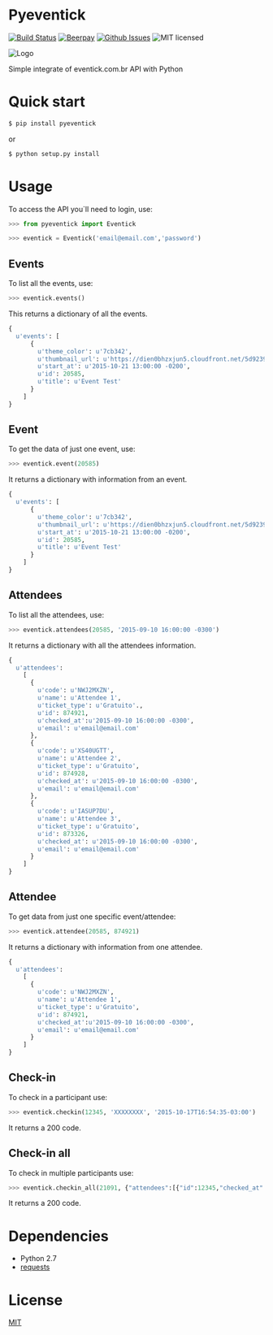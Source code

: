 # Pyeventick

[![Build Status](https://travis-ci.org/hudsonbrendon/pyeventick.svg?branch=master)](https://travis-ci.org/hudsonbrendon/pyeventick)
[![Beerpay](https://beerpay.io/hudsonbrendon/challenges4dojo/badge.svg)](https://beerpay.io/hudsonbrendon/challenges4dojo)
[![Github Issues](http://img.shields.io/github/issues/hudsonbrendon/pyeventick.svg?style=flat)](https://github.com/hudsonbrendon/pyeventick/issues?sort=updated&state=open)
![MIT licensed](https://img.shields.io/badge/license-MIT-blue.svg)

![Logo](logo.png)

Simple integrate of eventick.com.br API  with Python

# Quick start

```bash
$ pip install pyeventick
```
or

```bash
$ python setup.py install
```
# Usage

To access the API you`ll need to login, use:

```python
>>> from pyeventick import Eventick

>>> eventick = Eventick('email@email.com','password')
```

## Events
To list all the events, use:
```python
>>> eventick.events()
```
This returns a dictionary of all the events.

```python
{
  u'events': [
      {
        u'theme_color': u'7cb342',
        u'thumbnail_url': u'https://dien0bhzxjun5.cloudfront.net/5d9239c5-8a54-482a-86e8-e4dab34c43c8/logo.crop_656x242_0,53.scale_crop_357x107.jpg',
        u'start_at': u'2015-10-21 13:00:00 -0200',
        u'id': 20585,
        u'title': u'Event Test'
      }
    ]
}
```
## Event

To get the data of just one event, use:
```python
>>> eventick.event(20585)
```
It returns a dictionary with information from an event.
```python
{
  u'events': [
      {
        u'theme_color': u'7cb342',
        u'thumbnail_url': u'https://dien0bhzxjun5.cloudfront.net/5d9239c5-8a54-482a-86e8-e4dab34c43c8/logo.crop_656x242_0,53.scale_crop_357x107.jpg',
        u'start_at': u'2015-10-21 13:00:00 -0200',
        u'id': 20585,
        u'title': u'Event Test'
      }
    ]
}
```
## Attendees
To list all the attendees, use:
```python
>>> eventick.attendees(20585, '2015-09-10 16:00:00 -0300')
```
It returns a dictionary with all the attendees information.

```python
{
  u'attendees':
    [
      {
        u'code': u'NWJ2MXZN',
        u'name': u'Attendee 1',
        u'ticket_type': u'Gratuito'.,
        u'id': 874921,
        u'checked_at':u'2015-09-10 16:00:00 -0300',
        u'email': u'email@email.com'
      },
      {
        u'code': u'XS40UGTT',
        u'name': u'Attendee 2',
        u'ticket_type': u'Gratuito',
        u'id': 874928,
        u'checked_at': u'2015-09-10 16:00:00 -0300',
        u'email': u'email@email.com'
      },
      {
        u'code': u'IASUP7DU',
        u'name': u'Attendee 3',
        u'ticket_type': u'Gratuito',
        u'id': 873326,
        u'checked_at': u'2015-09-10 16:00:00 -0300',
        u'email': u'email@email.com'
      }
    ]
}
```

## Attendee

To get data from just one specific event/attendee:

```python
>>> eventick.attendee(20585, 874921)
```
It returns a dictionary with information from one attendee.

```python
{
  u'attendees':
    [
      {
        u'code': u'NWJ2MXZN',
        u'name': u'Attendee 1',
        u'ticket_type': u'Gratuito',
        u'id': 874921,
        u'checked_at':u'2015-09-10 16:00:00 -0300',
        u'email': u'email@email.com'
      }
    ]
}
```
## Check-in
To check in a participant use:
```python
>>> eventick.checkin(12345, 'XXXXXXXX', '2015-10-17T16:54:35-03:00')
```
It returns a 200 code.

## Check-in all
To check in multiple participants use:
```python
>>> eventick.checkin_all(21091, {"attendees":[{"id":12345,"checked_at":"2015-10-17T16:54:35-03:00"}, {"id":67890,"checked_at":"2015-10-17T16:54:35-03:00"}]})
```
It returns a 200 code.

# Dependencies
- Python 2.7
- [requests](http://docs.python-requests.org/en/latest/)

# License
[MIT](http://en.wikipedia.org/wiki/MIT_License)
